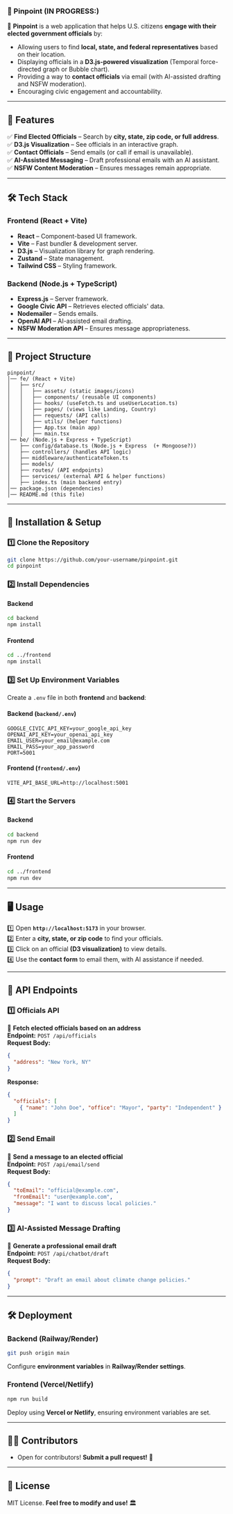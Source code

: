 ### **📌 Pinpoint (IN PROGRESS:)**

📍 **Pinpoint** is a web application that helps U.S. citizens **engage with their elected government officials** by:

- Allowing users to find **local, state, and federal representatives** based on their location.
- Displaying officials in a **D3.js-powered visualization** (Temporal force-directed graph or Bubble chart).
- Providing a way to **contact officials** via email (with AI-assisted drafting and NSFW moderation).
- Encouraging civic engagement and accountability.

---

## **🚀 Features**

✅ **Find Elected Officials** – Search by **city, state, zip code, or full address**.  
✅ **D3.js Visualization** – See officials in an interactive graph.  
✅ **Contact Officials** – Send emails (or call if email is unavailable).  
✅ **AI-Assisted Messaging** – Draft professional emails with an AI assistant.  
✅ **NSFW Content Moderation** – Ensures messages remain appropriate.

---

## **🛠 Tech Stack**

### **Frontend (React + Vite)**

- **React** – Component-based UI framework.
- **Vite** – Fast bundler & development server.
- **D3.js** – Visualization library for graph rendering.
- **Zustand** – State management.
- **Tailwind CSS** – Styling framework.

### **Backend (Node.js + TypeScript)**

- **Express.js** – Server framework.
- **Google Civic API** – Retrieves elected officials' data.
- **Nodemailer** – Sends emails.
- **OpenAI API** – AI-assisted email drafting.
- **NSFW Moderation API** – Ensures message appropriateness.

---

## **📂 Project Structure**

```
pinpoint/
│── fe/ (React + Vite)
│   ├── src/
│   │   ├── assets/ (static images/icons)
│   │   ├── components/ (reusable UI components)
│   │   ├── hooks/ (useFetch.ts and useUserLocation.ts)
│   │   ├── pages/ (views like Landing, Country)
│   │   ├── requests/ (API calls)
│   │   ├── utils/ (helper functions)
│   │   ├── App.tsx (main app)
│   │   ├── main.tsx 
│── be/ (Node.js + Express + TypeScript)
│   ├── config/database.ts (Node.js + Express  (+ Mongoose?))
│   ├── controllers/ (handles API logic)
│   ├── middleware/authenticateToken.ts
│   ├── models/
│   ├── routes/ (API endpoints)
│   ├── services/ (external API & helper functions)
│   ├── index.ts (main backend entry)
│── package.json (dependencies)
│── README.md (this file)
```

---

## **🔧 Installation & Setup**

### **1️⃣ Clone the Repository**

```sh
git clone https://github.com/your-username/pinpoint.git
cd pinpoint
```

### **2️⃣ Install Dependencies**

#### **Backend**

```sh
cd backend
npm install
```

#### **Frontend**

```sh
cd ../frontend
npm install
```

### **3️⃣ Set Up Environment Variables**

Create a `.env` file in both **frontend** and **backend**:

#### **Backend (`backend/.env`)**

```env
GOOGLE_CIVIC_API_KEY=your_google_api_key
OPENAI_API_KEY=your_openai_api_key
EMAIL_USER=your_email@example.com
EMAIL_PASS=your_app_password
PORT=5001
```

#### **Frontend (`frontend/.env`)**

```env
VITE_API_BASE_URL=http://localhost:5001
```

### **4️⃣ Start the Servers**

#### **Backend**

```sh
cd backend
npm run dev
```

#### **Frontend**

```sh
cd ../frontend
npm run dev
```

---

## **🖥️ Usage**

1️⃣ Open **`http://localhost:5173`** in your browser.  
2️⃣ Enter a **city, state, or zip code** to find your officials.  
3️⃣ Click on an official **(D3 visualization)** to view details.  
4️⃣ Use the **contact form** to email them, with AI assistance if needed.

---

## **📡 API Endpoints**

### **1️⃣ Officials API**

📌 **Fetch elected officials based on an address**  
**Endpoint:** `POST /api/officials`  
**Request Body:**

```json
{
  "address": "New York, NY"
}
```

**Response:**

```json
{
  "officials": [
    { "name": "John Doe", "office": "Mayor", "party": "Independent" }
  ]
}
```

### **2️⃣ Send Email**

📌 **Send a message to an elected official**  
**Endpoint:** `POST /api/email/send`  
**Request Body:**

```json
{
  "toEmail": "official@example.com",
  "fromEmail": "user@example.com",
  "message": "I want to discuss local policies."
}
```

### **3️⃣ AI-Assisted Message Drafting**

📌 **Generate a professional email draft**  
**Endpoint:** `POST /api/chatbot/draft`  
**Request Body:**

```json
{
  "prompt": "Draft an email about climate change policies."
}
```

---

## **🛠 Deployment**

### **Backend (Railway/Render)**

```sh
git push origin main
```

Configure **environment variables** in **Railway/Render settings**.

### **Frontend (Vercel/Netlify)**

```sh
npm run build
```

Deploy using **Vercel or Netlify**, ensuring environment variables are set.

---

## **👨‍💻 Contributors**

- Open for contributors! **Submit a pull request!** 🚀

---

## **📜 License**

MIT License. **Feel free to modify and use!** 🏛️
